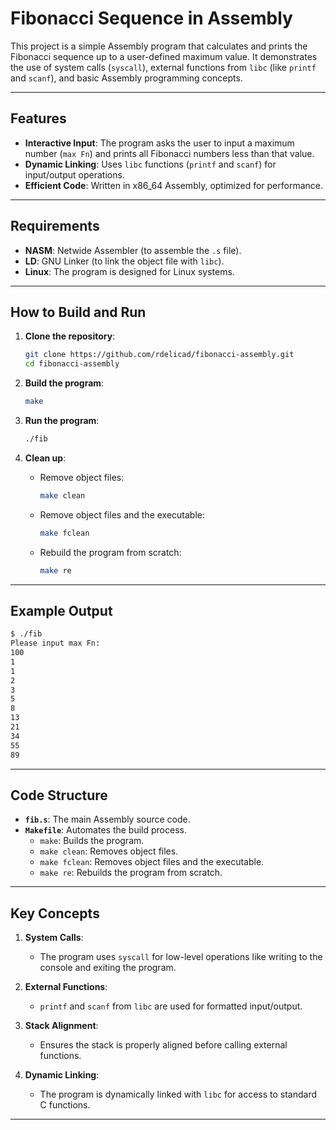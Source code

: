 # Fibonacci Sequence in Assembly

This project is a simple Assembly program that calculates and prints the Fibonacci sequence up to a user-defined maximum value. It demonstrates the use of system calls (`syscall`), external functions from `libc` (like `printf` and `scanf`), and basic Assembly programming concepts.

---

## Features

- **Interactive Input**: The program asks the user to input a maximum number (`max Fn`) and prints all Fibonacci numbers less than that value.
- **Dynamic Linking**: Uses `libc` functions (`printf` and `scanf`) for input/output operations.
- **Efficient Code**: Written in x86_64 Assembly, optimized for performance.

---

## Requirements

- **NASM**: Netwide Assembler (to assemble the `.s` file).
- **LD**: GNU Linker (to link the object file with `libc`).
- **Linux**: The program is designed for Linux systems.

---

## How to Build and Run

1. **Clone the repository**:
   ```bash
   git clone https://github.com/rdelicad/fibonacci-assembly.git
   cd fibonacci-assembly

2. **Build the program**:
   ```bash
   make
   ```

3. **Run the program**:
   ```bash
   ./fib
   ```

4. **Clean up**:
   - Remove object files:
     ```bash
     make clean
     ```
   - Remove object files and the executable:
     ```bash
     make fclean
     ```
   - Rebuild the program from scratch:
     ```bash
     make re
     ```

---

## Example Output

```bash
$ ./fib
Please input max Fn: 
100
1
1
2
3
5
8
13
21
34
55
89
```

---

## Code Structure

- **`fib.s`**: The main Assembly source code.
- **`Makefile`**: Automates the build process.
  - `make`: Builds the program.
  - `make clean`: Removes object files.
  - `make fclean`: Removes object files and the executable.
  - `make re`: Rebuilds the program from scratch.

---

## Key Concepts

1. **System Calls**:
   - The program uses `syscall` for low-level operations like writing to the console and exiting the program.

2. **External Functions**:
   - `printf` and `scanf` from `libc` are used for formatted input/output.

3. **Stack Alignment**:
   - Ensures the stack is properly aligned before calling external functions.

4. **Dynamic Linking**:
   - The program is dynamically linked with `libc` for access to standard C functions.

---
